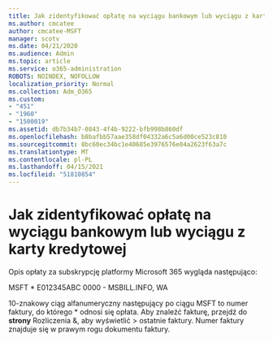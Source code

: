 ```yaml
---
title: Jak zidentyfikować opłatę na wyciągu bankowym lub wyciągu z karty kredytowej
ms.author: cmcatee
author: cmcatee-MSFT
manager: scotv
ms.date: 04/21/2020
ms.audience: Admin
ms.topic: article
ms.service: o365-administration
ROBOTS: NOINDEX, NOFOLLOW
localization_priority: Normal
ms.collection: Adm_O365
ms.custom:
- "451"
- "1960"
- "1500019"
ms.assetid: db7b34b7-0843-4f4b-9222-bfb998b860df
ms.openlocfilehash: b8bafbb57aae358df04332a6c5a6d00ce523c810
ms.sourcegitcommit: 8bc60ec34bc1e40685e3976576e04a2623f63a7c
ms.translationtype: MT
ms.contentlocale: pl-PL
ms.lasthandoff: 04/15/2021
ms.locfileid: "51810854"
---
```

# <a name="how-to-identify-a-charge-on-your-credit-card-or-bank-statement"></a>Jak zidentyfikować opłatę na wyciągu bankowym lub wyciągu z karty kredytowej

Opis opłaty za subskrypcję platformy Microsoft 365 wygląda następująco:
  
MSFT \* E012345ABC 0000 - MSBILL.INFO, WA
  
10-znakowy ciąg alfanumeryczny następujący po ciągu MSFT to numer faktury, do którego \* odnosi się opłata. Aby znaleźć fakturę, przejdź do **strony** Rozliczenia &, aby wyświetlić \> [](https://go.microsoft.com/fwlink/p/?linkid=848039) ostatnie faktury. Numer faktury znajduje się w prawym rogu dokumentu faktury.